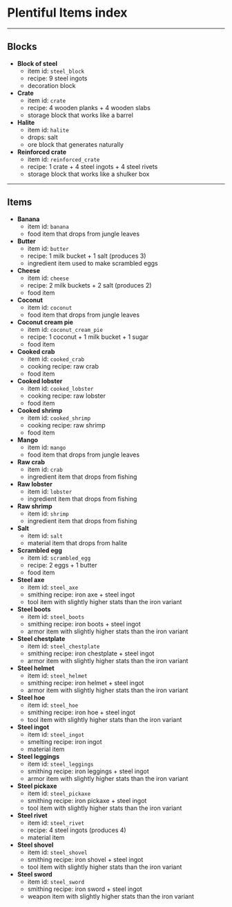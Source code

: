 # Plentiful Items index

----------------------------------------------------------------------------------------------------
## Blocks

- **Block of steel**
  - item id: `steel_block`
  - recipe: 9 steel ingots
  - decoration block
- **Crate**
  - item id: `crate`
  - recipe: 4 wooden planks + 4 wooden slabs
  - storage block that works like a barrel
- **Halite**
  - item id: `halite`
  - drops: salt
  - ore block that generates naturally
- **Reinforced crate**
  - item id: `reinforced_crate`
  - recipe: 1 crate + 4 steel ingots + 4 steel rivets
  - storage block that works like a shulker box

----------------------------------------------------------------------------------------------------
## Items

- **Banana**
  - item id: `banana`
  - food item that drops from jungle leaves
- **Butter**
  - item id: `butter`
  - recipe: 1 milk bucket + 1 salt (produces 3)
  - ingredient item used to make scrambled eggs
- **Cheese**
  - item id: `cheese`
  - recipe: 2 milk buckets + 2 salt (produces 2)
  - food item
- **Coconut**
  - item id: `coconut`
  - food item that drops from jungle leaves
- **Coconut cream pie**
  - item id: `coconut_cream_pie`
  - recipe: 1 coconut + 1 milk bucket + 1 sugar
  - food item
- **Cooked crab**
  - item id: `cooked_crab`
  - cooking recipe: raw crab
  - food item
- **Cooked lobster**
  - item id: `cooked_lobster`
  - cooking recipe: raw lobster
  - food item
- **Cooked shrimp**
  - item id: `cooked_shrimp`
  - cooking recipe: raw shrimp
  - food item
- **Mango**
  - item id: `mango`
  - food item that drops from jungle leaves
- **Raw crab**
  - item id: `crab`
  - ingredient item that drops from fishing
- **Raw lobster**
  - item id: `lobster`
  - ingredient item that drops from fishing
- **Raw shrimp**
  - item id: `shrimp`
  - ingredient item that drops from fishing
- **Salt**
  - item id: `salt`
  - material item that drops from halite
- **Scrambled egg**
  - item id: `scrambled_egg`
  - recipe: 2 eggs + 1 butter
  - food item
- **Steel axe**
  - item id: `steel_axe`
  - smithing recipe: iron axe + steel ingot
  - tool item with slightly higher stats than the iron variant
- **Steel boots**
  - item id: `steel_boots`
  - smithing recipe: iron boots + steel ingot
  - armor item with slightly higher stats than the iron variant
- **Steel chestplate**
  - item id: `steel_chestplate`
  - smithing recipe: iron chestplate + steel ingot
  - armor item with slightly higher stats than the iron variant
- **Steel helmet**
  - item id: `steel_helmet`
  - smithing recipe: iron helmet + steel ingot
  - armor item with slightly higher stats than the iron variant
- **Steel hoe**
  - item id: `steel_hoe`
  - smithing recipe: iron hoe + steel ingot
  - tool item with slightly higher stats than the iron variant
- **Steel ingot**
  - item id: `steel_ingot`
  - smelting recipe: iron ingot
  - material item
- **Steel leggings**
  - item id: `steel_leggings`
  - smithing recipe: iron leggings + steel ingot
  - armor item with slightly higher stats than the iron variant
- **Steel pickaxe**
  - item id: `steel_pickaxe`
  - smithing recipe: iron pickaxe + steel ingot
  - tool item with slightly higher stats than the iron variant
- **Steel rivet**
  - item id: `steel_rivet`
  - recipe: 4 steel ingots (produces 4)
  - material item
- **Steel shovel**
  - item id: `steel_shovel`
  - smithing recipe: iron shovel + steel ingot
  - tool item with slightly higher stats than the iron variant
- **Steel sword**
  - item id: `steel_sword`
  - smithing recipe: iron sword + steel ingot
  - weapon item with slightly higher stats than the iron variant